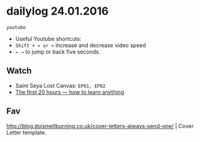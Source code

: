 # dailylog 24.01.2016

`youtube`

- Useful Youtube shortcuts:
 - `Shift + > or <` increase and decrease video speed
 - `← →` to jump or back five seconds. 

## Watch

- Saint Seya Lost Canvas: `EP01, EP02`
- [The first 20 hours — how to learn anything](https://www.youtube.com/watch?v=5MgBikgcWnY)

## Fav

http://blog.doismellburning.co.uk/cover-letters-always-send-one/ | Cover Letter template.